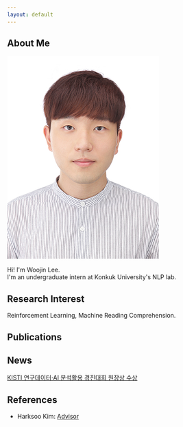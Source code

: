 ```yaml
---
layout: default
---
```


## About Me

<img class="profile-picture" src="woojin.jpeg">

Hi! I'm Woojin Lee.  
I'm an undergraduate intern at Konkuk University's NLP lab. 

## Research Interest

Reinforcement Learning, Machine Reading Comprehension.

## Publications

## News

[KISTI 연구데이터·AI 분석활용 경진대회 원장상 수상](https://www.hellodd.com/news/articleView.html?idxno=95124)

## References

* Harksoo Kim: [Advisor](http://nlp.konkuk.ac.kr/bbs/content.php?co_id=Professor)

